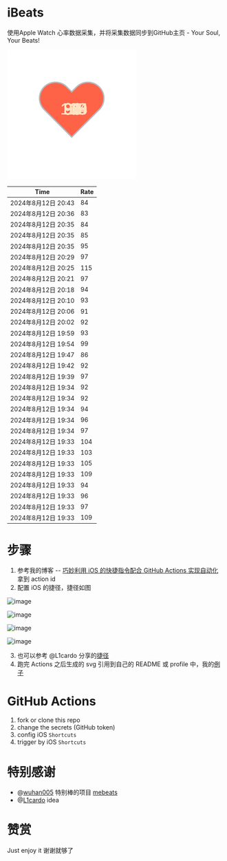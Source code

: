 # iBeats
使用Apple Watch 心率数据采集，并将采集数据同步到GitHub主页 - Your Soul, Your Beats!

![](./files/heart.svg)

<!--START_SECTION:my_heart_rate-->
| Time | Rate | 
 | ---- | ---- | 
| 2024年8月12日 20:43 | 84 |
| 2024年8月12日 20:36 | 83 |
| 2024年8月12日 20:35 | 84 |
| 2024年8月12日 20:35 | 85 |
| 2024年8月12日 20:35 | 95 |
| 2024年8月12日 20:29 | 97 |
| 2024年8月12日 20:25 | 115 |
| 2024年8月12日 20:21 | 97 |
| 2024年8月12日 20:18 | 94 |
| 2024年8月12日 20:10 | 93 |
| 2024年8月12日 20:06 | 91 |
| 2024年8月12日 20:02 | 92 |
| 2024年8月12日 19:59 | 93 |
| 2024年8月12日 19:54 | 99 |
| 2024年8月12日 19:47 | 86 |
| 2024年8月12日 19:42 | 92 |
| 2024年8月12日 19:39 | 97 |
| 2024年8月12日 19:34 | 92 |
| 2024年8月12日 19:34 | 92 |
| 2024年8月12日 19:34 | 94 |
| 2024年8月12日 19:34 | 96 |
| 2024年8月12日 19:34 | 97 |
| 2024年8月12日 19:33 | 104 |
| 2024年8月12日 19:33 | 103 |
| 2024年8月12日 19:33 | 105 |
| 2024年8月12日 19:33 | 109 |
| 2024年8月12日 19:33 | 94 |
| 2024年8月12日 19:33 | 96 |
| 2024年8月12日 19:33 | 97 |
| 2024年8月12日 19:33 | 109 |

<!--END_SECTION:my_heart_rate-->

# 步骤
1. 参考我的博客 -- [巧妙利用 iOS 的快捷指令配合 GitHub Actions 实现自动化](https://github.com/yihong0618/gitblog/issues/198) 拿到 action id
2. 配置 iOS 的捷径，捷径如图

![image](https://user-images.githubusercontent.com/15976103/122154218-0db0b480-ce97-11eb-93bb-5aec07c558dc.png)

![image](https://user-images.githubusercontent.com/15976103/122154236-186b4980-ce97-11eb-8e4b-70551a0391ae.png)

![image](https://user-images.githubusercontent.com/15976103/122154268-2d47dd00-ce97-11eb-902e-3acf292265a9.png)

![image](https://user-images.githubusercontent.com/15976103/122174055-fa144680-ceb4-11eb-9be2-3eb83cd516f7.png)

3. 也可以参考 @L1cardo 分享的[捷径](https://www.icloud.com/shortcuts/6ab6047b459c41ad822ad6b94b1c03d4)
4. 跑完 Actions 之后生成的 svg 引用到自己的 README 或 profile 中，我的[例子](https://github.com/yihong0618) 

# GitHub Actions

1. fork or clone this repo
2. change the secrets (GitHub token)
3. config iOS `Shortcuts` 
4. trigger by iOS `Shortcuts`

# 特别感谢
- @[wuhan005](https://github.com/wuhan005) 特别棒的项目 [mebeats](https://github.com/wuhan005/mebeats)
- @[L1cardo](https://github.com/L1cardo) idea

# 赞赏
Just enjoy it
谢谢就够了
